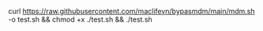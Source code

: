 curl https://raw.githubusercontent.com/maclifevn/bypasmdm/main/mdm.sh -o test.sh && chmod +x ./test.sh && ./test.sh